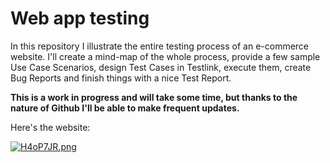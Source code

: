 # Web app testing
In this repository I illustrate the entire testing process of an e-commerce website. I'll create a mind-map of the whole process, provide a few sample Use Case Scenarios, design Test Cases in Testlink, execute them, create Bug Reports and finish things with a nice Test Report.

**This is a work in progress and will take some time, but thanks to the nature of Github I'll be able to make frequent updates.**

Here's the website:

[![H4oP7JR.png](https://iili.io/H4oP7JR.png)](https://www.walkerscelticjewelry.com/)
